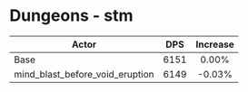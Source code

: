 # Dungeons - stm
| Actor | DPS | Increase |
|---|:---:|:---:|
|Base|6151|0.00%|
|mind_blast_before_void_eruption|6149|-0.03%|
